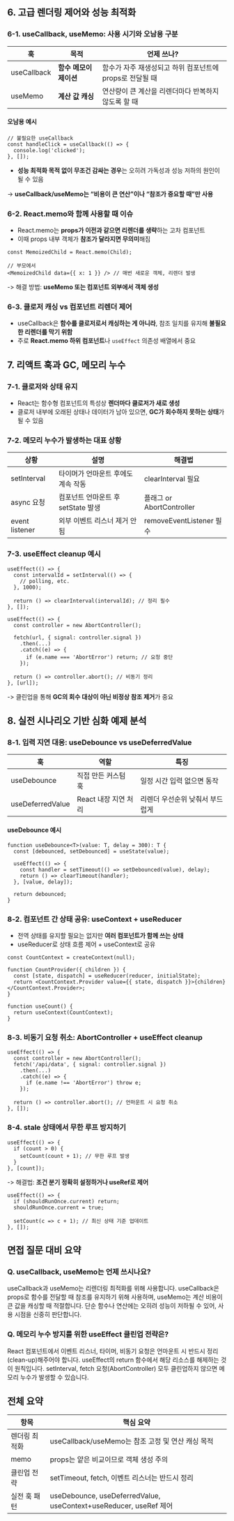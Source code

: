 ## 6. 고급 렌더링 제어와 성능 최적화

### 6-1. useCallback, useMemo: 사용 시기와 오남용 구분

| 훅           | 목적            | 언제 쓰나?                             |
| ----------- | ------------- | ---------------------------------- |
| useCallback | **함수 메모이제이션** | 함수가 자주 재생성되고 하위 컴포넌트에 props로 전달될 때 |
| useMemo     | **계산 값 캐싱**   | 연산량이 큰 계산을 리렌더마다 반복하지 않도록 할 때      |

#### 오남용 예시

```tsx
// 불필요한 useCallback
const handleClick = useCallback(() => {
  console.log('clicked');
}, []);
```

* **성능 최적화 목적 없이 무조건 감싸는 경우**는 오히려 가독성과 성능 저하의 원인이 될 수 있음

-> **useCallback/useMemo는 “비용이 큰 연산”이나 “참조가 중요할 때”만 사용**

### 6-2. React.memo와 함께 사용할 때 이슈

* React.memo는 **props가 이전과 같으면 리렌더를 생략**하는 고차 컴포넌트
* 이때 props 내부 객체가 **참조가 달라지면 무의미**해짐

```tsx
const MemoizedChild = React.memo(Child);

// 부모에서
<MemoizedChild data={{ x: 1 }} /> // 매번 새로운 객체, 리렌더 발생
```

-> 해결 방법: **useMemo 또는 컴포넌트 외부에서 객체 생성**

### 6-3. 클로저 캐싱 vs 컴포넌트 리렌더 제어

* useCallback은 **함수를 클로저로서 캐싱하는 게 아니라**, 참조 일치를 유지해 **불필요한 리렌더를 막기 위함**
* 주로 **React.memo 하위 컴포넌트**나 `useEffect` 의존성 배열에서 중요


## 7. 리액트 훅과 GC, 메모리 누수

### 7-1. 클로저와 상태 유지

* React는 함수형 컴포넌트의 특성상 **렌더마다 클로저가 새로 생성**
* 클로저 내부에 오래된 상태나 데이터가 남아 있으면, **GC가 회수하지 못하는 상태**가 될 수 있음


### 7-2. 메모리 누수가 발생하는 대표 상황

| 상황             | 설명                      | 해결법                    |
| -------------- | ----------------------- | ---------------------- |
| setInterval    | 타이머가 언마운트 후에도 계속 작동     | clearInterval 필요       |
| async 요청       | 컴포넌트 언마운트 후 setState 발생 | 플래그 or AbortController |
| event listener | 외부 이벤트 리스너 제거 안 됨       | removeEventListener 필수 |


### 7-3. useEffect cleanup 예시

```tsx
useEffect(() => {
  const intervalId = setInterval(() => {
    // polling, etc.
  }, 1000);

  return () => clearInterval(intervalId); // 정리 필수
}, []);
```

```tsx
useEffect(() => {
  const controller = new AbortController();

  fetch(url, { signal: controller.signal })
    .then(...)
    .catch((e) => {
      if (e.name === 'AbortError') return; // 요청 중단
    });

  return () => controller.abort(); // 비동기 정리
}, [url]);
```

-> 클린업을 통해 **GC의 회수 대상이 아닌 비정상 참조 제거**가 중요


## 8. 실전 시나리오 기반 심화 예제 분석

### 8-1. 입력 지연 대응: useDebounce vs useDeferredValue

| 훅                | 역할             | 특징                |
| ---------------- | -------------- | ----------------- |
| useDebounce      | 직접 만든 커스텀 훅    | 일정 시간 입력 없으면 동작   |
| useDeferredValue | React 내장 지연 처리 | 리렌더 우선순위 낮춰서 부드럽게 |

#### useDebounce 예시

```tsx
function useDebounce<T>(value: T, delay = 300): T {
  const [debounced, setDebounced] = useState(value);

  useEffect(() => {
    const handler = setTimeout(() => setDebounced(value), delay);
    return () => clearTimeout(handler);
  }, [value, delay]);

  return debounced;
}
```

### 8-2. 컴포넌트 간 상태 공유: useContext + useReducer

* 전역 상태를 유지할 필요는 없지만 **여러 컴포넌트가 함께 쓰는 상태**
* useReducer로 상태 흐름 제어 + useContext로 공유

```tsx
const CountContext = createContext(null);

function CountProvider({ children }) {
  const [state, dispatch] = useReducer(reducer, initialState);
  return <CountContext.Provider value={{ state, dispatch }}>{children}</CountContext.Provider>;
}

function useCount() {
  return useContext(CountContext);
}
```

### 8-3. 비동기 요청 취소: AbortController + useEffect cleanup

```tsx
useEffect(() => {
  const controller = new AbortController();
  fetch('/api/data', { signal: controller.signal })
    .then(...)
    .catch((e) => {
      if (e.name !== 'AbortError') throw e;
    });

  return () => controller.abort(); // 언마운트 시 요청 취소
}, []);
```

### 8-4. stale 상태에서 무한 루프 방지하기

```tsx
useEffect(() => {
  if (count > 0) {
    setCount(count + 1); // 무한 루프 발생
  }
}, [count]);
```

-> 해결법: **조건 분기 정확히 설정하거나 useRef로 제어**

```tsx
useEffect(() => {
  if (shouldRunOnce.current) return;
  shouldRunOnce.current = true;

  setCount(c => c + 1); // 최신 상태 기준 업데이트
}, []);
```

## 면접 질문 대비 요약

### Q. useCallback, useMemo는 언제 쓰시나요?
useCallback과 useMemo는 리렌더링 최적화를 위해 사용합니다. useCallback은 props로 함수를 전달할 때 참조를 유지하기 위해 사용하며, useMemo는 계산 비용이 큰 값을 캐싱할 때 적절합니다. 단순 함수나 연산에는 오히려 성능이 저하될 수 있어, 사용 시점을 신중히 판단합니다.

### Q. 메모리 누수 방지를 위한 useEffect 클린업 전략은?
React 컴포넌트에서 이벤트 리스너, 타이머, 비동기 요청은 언마운트 시 반드시 정리(clean-up)해주어야 합니다. useEffect의 return 함수에서 해당 리소스를 해제하는 것이 원칙입니다. setInterval, fetch 요청(AbortController) 모두 클린업하지 않으면 메모리 누수가 발생할 수 있습니다.

## 전체 요약

| 항목      | 핵심 요약                                                           |
| ------- | --------------------------------------------------------------- |
| 렌더링 최적화 | useCallback/useMemo는 참조 고정 및 연산 캐싱 목적                           |
| memo    | props는 얕은 비교이므로 객체 생성 주의                                        |
| 클린업 전략  | setTimeout, fetch, 이벤트 리스너는 반드시 정리                              |
| 실전 훅 패턴 | useDebounce, useDeferredValue, useContext+useReducer, useRef 제어 |

